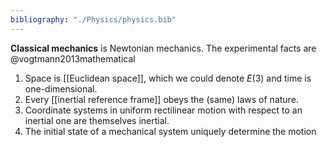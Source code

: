 ```yaml
---
bibliography: "./Physics/physics.bib"
---
```


**Classical mechanics** is Newtonian mechanics. The experimental facts are @vogtmann2013mathematical

1. Space is [[Euclidean space]], which we could denote $E(3)$ and time is one-dimensional.
2. Every [[inertial reference frame]] obeys the (same) laws of nature.
3. Coordinate systems in uniform rectilinear motion with respect to an inertial one are themselves inertial.
4. The initial state of a mechanical system uniquely determine the motion
